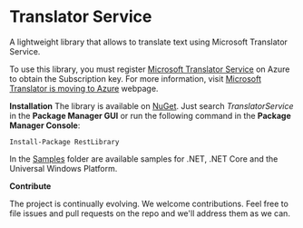 # Translator Service
A lightweight library that allows to translate text using Microsoft Translator Service.

To use this library, you must register [Microsoft Translator Service](https://portal.azure.com/#create/Microsoft.CognitiveServices/apitype/TextTranslation) on Azure to obtain the Subscription key. For more information, visit [Microsoft Translator is moving to Azure](https://translatorbusiness.uservoice.com/knowledgebase/articles/1078534-microsoft-translator-on-azure) webpage.

**Installation**
The library is available on [NuGet](https://www.nuget.org/packages/TranslatorService/). Just search *TranslatorService* in the **Package Manager GUI** or run the following command in the **Package Manager Console**:    

    Install-Package RestLibrary
    
In the [Samples](https://github.com/marcominerva/RestLibrary/tree/master/Samples) folder are available samples for .NET, .NET Core and the Universal Windows Platform.

**Contribute**

The project is continually evolving. We welcome contributions. Feel free to file issues and pull requests on the repo and we'll address them as we can. 

